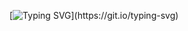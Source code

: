 [![Typing SVG](https://readme-typing-svg.herokuapp.com?color=EEF705&center=true&vCenter=true&lines=Hi+there!;My+name+is+Chris;I'm+here+to+improve+my+Git+skills;This+is+the+coolest+thing+i+have+found;Text+that+moves;stay+tuned!)](https://git.io/typing-svg)
